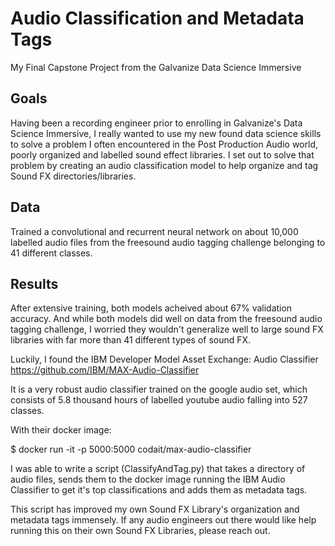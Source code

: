 # Audio Classification and Metadata Tags

My Final Capstone Project from the Galvanize Data Science Immersive

Goals
-----------------------
Having been a recording engineer prior to enrolling in Galvanize's Data Science Immersive, I really wanted to use my new found data science skills to solve a problem I often encountered in the Post Production Audio world, poorly organized and labelled sound effect libraries. I set out to solve that problem by creating an audio classification model to help organize and tag  Sound FX directories/libraries.

Data
-----------------------

Trained a convolutional and recurrent neural network on about 10,000 labelled audio files from the freesound audio tagging challenge belonging to 41 different classes.

Results
-----------------------
After extensive training, both models acheived about 67% validation accuracy. And while both models did well on data from the freesound audio tagging challenge, I worried they wouldn't generalize well to large sound FX libraries with far more than 41 different types of sound FX.

Luckily, I found the IBM Developer Model Asset Exchange: Audio Classifier https://github.com/IBM/MAX-Audio-Classifier

It is a very robust audio classifier trained on the google audio set, which consists of 5.8 thousand hours of labelled youtube audio falling into 527 classes.

With their docker image:

$ docker run -it -p 5000:5000 codait/max-audio-classifier

I was able to write a script (ClassifyAndTag.py) that takes a directory of audio files, sends them to the docker image running the IBM Audio Classifier to get it's top classifications and adds them as metadata tags.

This script has improved my own Sound FX Library's organization and metadata tags immensely. If any audio engineers out there would like help running this on their own Sound FX Libraries, please reach out.
